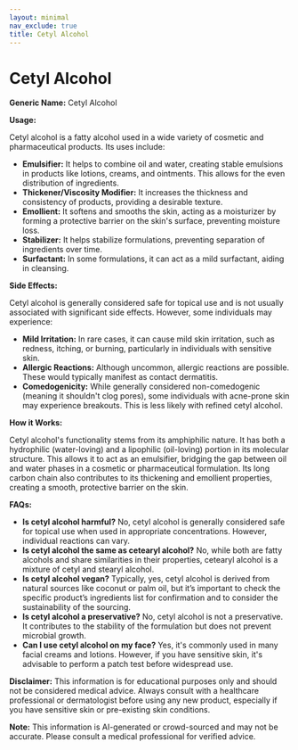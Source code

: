 ```yaml
---
layout: minimal
nav_exclude: true
title: Cetyl Alcohol
---
```


# Cetyl Alcohol

**Generic Name:** Cetyl Alcohol

**Usage:**

Cetyl alcohol is a fatty alcohol used in a wide variety of cosmetic and pharmaceutical products. Its uses include:

* **Emulsifier:** It helps to combine oil and water, creating stable emulsions in products like lotions, creams, and ointments.  This allows for the even distribution of ingredients.
* **Thickener/Viscosity Modifier:**  It increases the thickness and consistency of products, providing a desirable texture.
* **Emollient:** It softens and smooths the skin, acting as a moisturizer by forming a protective barrier on the skin's surface, preventing moisture loss.
* **Stabilizer:**  It helps stabilize formulations, preventing separation of ingredients over time.
* **Surfactant:** In some formulations, it can act as a mild surfactant, aiding in cleansing.


**Side Effects:**

Cetyl alcohol is generally considered safe for topical use and is not usually associated with significant side effects. However, some individuals may experience:

* **Mild Irritation:**  In rare cases, it can cause mild skin irritation, such as redness, itching, or burning, particularly in individuals with sensitive skin.
* **Allergic Reactions:** Although uncommon, allergic reactions are possible.  These would typically manifest as contact dermatitis.
* **Comedogenicity:** While generally considered non-comedogenic (meaning it shouldn't clog pores), some individuals with acne-prone skin may experience breakouts. This is less likely with refined cetyl alcohol.


**How it Works:**

Cetyl alcohol's functionality stems from its amphiphilic nature.  It has both a hydrophilic (water-loving) and a lipophilic (oil-loving) portion in its molecular structure. This allows it to act as an emulsifier, bridging the gap between oil and water phases in a cosmetic or pharmaceutical formulation.  Its long carbon chain also contributes to its thickening and emollient properties, creating a smooth, protective barrier on the skin.


**FAQs:**

* **Is cetyl alcohol harmful?**  No, cetyl alcohol is generally considered safe for topical use when used in appropriate concentrations.  However, individual reactions can vary.
* **Is cetyl alcohol the same as cetearyl alcohol?** No, while both are fatty alcohols and share similarities in their properties, cetearyl alcohol is a mixture of cetyl and stearyl alcohol.
* **Is cetyl alcohol vegan?**  Typically, yes, cetyl alcohol is derived from natural sources like coconut or palm oil, but it’s important to check the specific product’s ingredients list for confirmation and to consider the sustainability of the sourcing.
* **Is cetyl alcohol a preservative?** No, cetyl alcohol is not a preservative.  It contributes to the stability of the formulation but does not prevent microbial growth.
* **Can I use cetyl alcohol on my face?** Yes, it's commonly used in many facial creams and lotions. However, if you have sensitive skin, it's advisable to perform a patch test before widespread use.


**Disclaimer:** This information is for educational purposes only and should not be considered medical advice.  Always consult with a healthcare professional or dermatologist before using any new product, especially if you have sensitive skin or pre-existing skin conditions.


**Note:** This information is AI-generated or crowd-sourced and may not be accurate. Please consult a medical professional for verified advice.